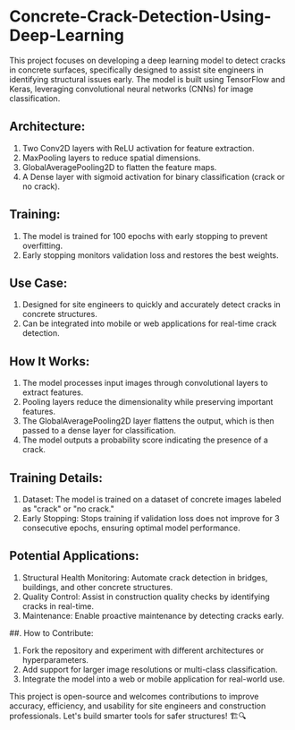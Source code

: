 # Concrete-Crack-Detection-Using-Deep-Learning
This project focuses on developing a deep learning model to detect cracks in concrete surfaces, specifically designed to assist site engineers in identifying structural issues early. The model is built using TensorFlow and Keras, leveraging convolutional neural networks (CNNs) for image classification.

## Architecture:

1. Two Conv2D layers with ReLU activation for feature extraction.
2. MaxPooling layers to reduce spatial dimensions.
3. GlobalAveragePooling2D to flatten the feature maps.
4. A Dense layer with sigmoid activation for binary classification (crack or no crack).

## Training:

1. The model is trained for 100 epochs with early stopping to prevent overfitting.
2. Early stopping monitors validation loss and restores the best weights.

## Use Case:

1. Designed for site engineers to quickly and accurately detect cracks in concrete structures.
2. Can be integrated into mobile or web applications for real-time crack detection.

## How It Works:

1. The model processes input images through convolutional layers to extract features.
2. Pooling layers reduce the dimensionality while preserving important features.
3. The GlobalAveragePooling2D layer flattens the output, which is then passed to a dense layer for classification.
4. The model outputs a probability score indicating the presence of a crack.

## Training Details:

1. Dataset: The model is trained on a dataset of concrete images labeled as "crack" or "no crack."
2. Early Stopping: Stops training if validation loss does not improve for 3 consecutive epochs, ensuring optimal model performance.

## Potential Applications:

1. Structural Health Monitoring: Automate crack detection in bridges, buildings, and other concrete structures.
2. Quality Control: Assist in construction quality checks by identifying cracks in real-time.
3. Maintenance: Enable proactive maintenance by detecting cracks early.

##. How to Contribute:

1. Fork the repository and experiment with different architectures or hyperparameters.
2. Add support for larger image resolutions or multi-class classification.
3. Integrate the model into a web or mobile application for real-world use.

This project is open-source and welcomes contributions to improve accuracy, efficiency, and usability for site engineers and construction professionals. Let's build smarter tools for safer structures! 🏗️🔍
